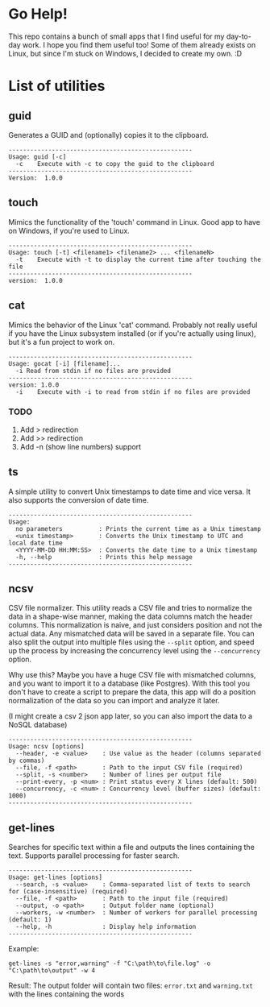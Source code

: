 # Go Help!
This repo contains a bunch of small apps that I find useful for my day-to-day work. I hope you find them useful too!
Some of them already exists on Linux, but since I'm stuck on Windows, I decided to create my own. :D 

# List of utilities
## guid
Generates a GUID and (optionally) copies it to the clipboard.
```text
---------------------------------------------------
Usage: guid [-c]
  -c    Execute with -c to copy the guid to the clipboard
---------------------------------------------------
Version:  1.0.0
```

## touch
Mimics the functionality of the 'touch' command in Linux.
Good app to have on Windows, if you're used to Linux.
```text
---------------------------------------------------
Usage: touch [-t] <filename1> <filename2> ... <filenameN>
  -t    Execute with -t to display the current time after touching the file
---------------------------------------------------
version:  1.0.0
```

## cat
Mimics the behavior of the Linux 'cat' command.
Probably not really useful if you have the Linux subsystem installed (or if you're actually using linux), but it's a 
fun project to work on.
```text
---------------------------------------------------
Usage: gocat [-i] [filename]...
  -i Read from stdin if no files are provided
---------------------------------------------------
version: 1.0.0
  -i    Execute with -i to read from stdin if no files are provided
```

### TODO
1. Add > redirection
2. Add >> redirection
3. Add -n (show line numbers) support

## ts
A simple utility to convert Unix timestamps to date time and vice versa. It also supports the conversion of date time.
```text
---------------------------------------------------
Usage:
  no parameters          : Prints the current time as a Unix timestamp
  <unix timestamp>       : Converts the Unix timestamp to UTC and local date time
  <YYYY-MM-DD HH:MM:SS>  : Converts the date time to a Unix timestamp
  -h, --help             : Prints this help message
---------------------------------------------------
```

## ncsv
CSV file normalizer. This utility reads a CSV file and tries to normalize the data in a shape-wise manner, making the
data columns match the header columns. This normalization is naive, and just considers position and not the actual data.
Any mismatched data will be saved in a separate file.
You can also split the output into multiple files using the `--split` option, and speed up the process by increasing the
concurrency level using the `--concurrency` option.

Why use this?
Maybe you have a huge CSV file with mismatched columns, and you want to import it to a database (like Postgres). With
this tool you don't have to create a script to prepare the data, this app will do a position normalization of the data 
so you can import and analyze it later.

(I might create a csv 2 json app later, so you can also import the data to a NoSQL database)
```text
---------------------------------------------------
Usage: ncsv [options]
  --header, -e <value>    : Use value as the header (columns separated by commas)
  --file, -f <path>       : Path to the input CSV file (required)
  --split, -s <number>    : Number of lines per output file
  --print-every, -p <num> : Print status every X lines (default: 500)
  --concurrency, -c <num> : Concurrency level (buffer sizes) (default: 1000)
---------------------------------------------------
```

## get-lines
Searches for specific text within a file and outputs the lines containing the text. Supports parallel processing for 
faster search.

```text
---------------------------------------------------
Usage: get-lines [options]
  --search, -s <value>    : Comma-separated list of texts to search for (case-insensitive) (required)
  --file, -f <path>       : Path to the input file (required)
  --output, -o <path>     : Output folder name (optional)
  --workers, -w <number>  : Number of workers for parallel processing (default: 1)
  --help, -h              : Display help information
---------------------------------------------------
```

Example:
```shell
get-lines -s "error,warning" -f "C:\path\to\file.log" -o "C:\path\to\output" -w 4
```
Result: The output folder will contain two files: `error.txt` and `warning.txt` with the lines containing the words